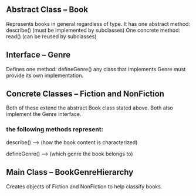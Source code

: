 ## Abstract Class – Book
Represents books in general regardless of type.
It has one abstract method: describe() (must be implemented by subclasses)
One concrete method: read() (can be reused by subclasses)

## Interface – Genre
Defines one method: defineGenre()
any class that implements Genre must provide its own implementation.

## Concrete Classes – Fiction and NonFiction
Both of these extend the abstract Book class stated above.
Both also implement the Genre interface.

### the following methods represent:

describe() --> (how the book content is characterized)

defineGenre() --> (which genre the book belongs to)

## Main Class – BookGenreHierarchy
Creates objects of Fiction and NonFiction to help classify books.
